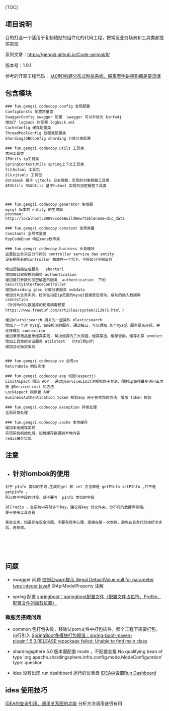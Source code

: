 [TOC]
## 项目说明

目的打造一个适用于复制粘贴的组件化的代码工程，把常见业务场景和工具类都提供实现

系列文章：https://gengzi.github.io/Code-animal/#/


版本号：1.9.1

参考的开源工程代码：
[从0到1构建分布式秒杀系统，脱离案例讲架构都是耍流氓](https://gitee.com/52itstyle/spring-boot-seckill)



## 包含模块
```shell script
### fun.gengzi.codecopy.config 全局配置
ConfigConsts 配置常量类
SwaggerConfig swagger 配置  swagger 可以升级为 kinfe4j
增加了 logback 的配置 logback.xml 
CacheConfig 缓存配置类
ThreadPoolConfig 线程池配置类
ShardingJDBCConfig sharding 分库分表配置

### fun.gengzi.codecopy.utils 工具类
常用工具类
IPUtils ip工具类
SpringContextUtils spring上下文工具类
引入hutool 工具包
引入vjtools 工具包
datamask 基于 vjtools 日志脱敏，实现的对象脱敏工具类
AESUtils RSAUtils 基于hutool 实现的加密解密工具类



### fun.gengzi.codecopy.generator 生成器
mysql 版本的 entity 的生成器
postman:
http://localhost:8089/codeBuildNew?tablename=dic_data

### fun.gengzi.codecopy.constant 全局常量
Constants 全局常量类
RspCodeEnum 响应code枚举类

### fun.gengzi.codecopy.business 业务模块
这里按业务来区分不同的 controller service dao entity
没有把所有的controller 都放在一个包下，不好区分不同业务

增加短链接生成服务   shorturl
增加接口权限校验服务 authentication
增加接口参数的加密解密的服务  authentication  下的  SecurityInterfaceController
增加sharding jdbc 分库分表服务 subdata
增加分片业务实例，检测在指定ip范围的mysql链接是否成功，成功的插入数据库 connection
（针对MySQL数据库的勒索病毒预警 https://www.freebuf.com/articles/system/213975.html ）

增加elatsicsearch 相关的一些操作 elasticsearch
增加了一个对 mysql 链接检测的服务，通过接口，可以得知 某个mysql 服务是否开启，并连接成功 connection
增加演示商品信息缓存实践- 解决缓存的三大问题，缓存穿透，缓存雪崩，缓存击穿 product 
增加工具类的测试服务 utilstest  （html转pdf）
增加活动抽奖服务


### fun.gengzi.codecopy.vo 全局vo
ReturnData 响应实体

### fun.gengzi.codecopy.aop 切面(aspectj)
LimitAspect 限流 AOP ，通过@ServiceLimit注解修饰于方法，限制ip每秒最多访问五次被 @ServiceLimit 的方法
LockAspect 同步锁 AOP
BusinessAuthentication token 校验aop 用于在修饰的方法，增加 token 校验

### fun.gengzi.codecopy.exception 异常处理
全局异常处理

### fun.gengzi.codecopy.cache 本地缓存
增加本地缓存实现
实现系统初始化后，加载缓存数据到本地内容
redis缓存实现

```
## 注意

* ## 针对lombok的使用

```shell script
对于 pInfo 类似的字段,生成的get 和 set 方法都是 getPInfo setPInfo ,并不是 getpInfo 。
所以在写字段的时候，就不要写  pInfo 类似的字段

对于redis ，当系统中存储多个key，建议将key 分文件夹，分不同的数据库存储。
便于使用工具查看

某些业务，知道存在安全问题，不要有侥幸心理，直接在第一次改掉，避免在业务代码推挤太多后，再修改。


 



```
## 问题
* swagger 问题
[控制台warn提示 Illegal DefaultValue null for parameter type integer java#](https://www.cnblogs.com/michael-xiang/p/12305946.html)
@ApiModelProperty 注解

* spring 配置
[springboot：springboot配置文件（配置文件占位符、Profile、配置文件的加载位置）](https://www.cnblogs.com/Mrchengs/p/10120140.html)















### 微服务搭建问题
* common 包打包失败，移除父pom文件中打包插件，那个工程下需要打包，自行引入 
  [SpringBoot多模块打包报错：spring-boot-maven-plugin:1.5.3.RELEASE:repackage failed: Unable to find main class](https://dandelioncloud.cn/article/details/1370378236395646978)

* shardingsphere 5.0 版本需配置 mode ，不配置会报  No qualifying bean of type 'org.apache.shardingsphere.infra.config.mode.ModeConfiguration' type: question

* idea 没有出现 run dashboard 运行的仪表盘
    [IDEA中设置Run Dashboard](https://blog.csdn.net/chinoukin/article/details/80577890)


## idea 使用技巧
[IDEA的查询引用、调用关系图的功能](https://www.cnblogs.com/ghj1976/p/5382455.html) 分析方法调用链很有用